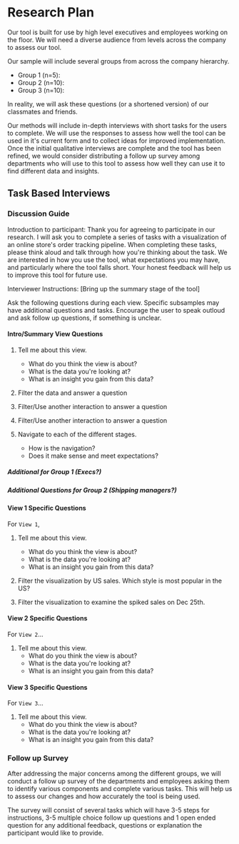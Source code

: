 # Research Plan

Our tool is built for use by high level executives and employees working on the floor. We will need a diverse audience from levels across the company to assess our tool.

Our sample will include several groups from across the company hierarchy.

* Group 1 (n=5):
* Group 2 (n=10):
* Group 3 (n=10):

In reality, we will ask these questions (or a shortened version) of our classmates and friends.

Our methods will include in-depth interviews with short tasks for the users to complete. We will use the responses to assess how well the tool can be used in it's current form and to collect ideas for improved implementation. Once the initial qualitative interviews are complete and the tool has been refined, we would consider distributing a follow up survey among departments who will use to this tool to assess how well they can use it to find different data and insights.

## Task Based Interviews

### Discussion Guide

Introduction to participant: Thank you for agreeing to participate in our research. I will ask you to complete a series of tasks with a visualization of an online store's order tracking pipeline. When completing these tasks, please think aloud and talk through how you're thinking about the task. We are interested in how you use the tool, what expectations you may have, and particularly where the tool falls short. Your honest feedback will help us to improve this tool for future use.

Interviewer Instructions: [Bring up the summary stage of the tool]

Ask the following questions during each view. Specific subsamples may have additional questions and tasks. Encourage the user to speak outloud and ask follow up questions, if something is unclear.

#### Intro/Summary View Questions

1. Tell me about this view.
    * What do you think the view is about?
    * What is the data you're looking at?
    * What is an insight you gain from this data?

2. Filter the data and answer a question

3. Filter/Use another interaction to answer a question 

4. Filter/Use another interaction to answer a question 

5. Navigate to each of the different stages.
    * How is the navigation? 
    * Does it make sense and meet expectations?

##### Additional for Group 1 (Execs?)

##### Additional Questions for Group 2 (Shipping managers?)

#### View 1 Specific Questions

For `View 1`,

1. Tell me about this view.
    * What do you think the view is about?
    * What is the data you're looking at?
    * What is an insight you gain from this data?

2. Filter the visualization by US sales. Which style is most popular in the US?

3. Filter the visualization to examine the spiked sales on Dec 25th.

#### View 2 Specific Questions

For `View 2`...

1. Tell me about this view.
    * What do you think the view is about?
    * What is the data you're looking at?
    * What is an insight you gain from this data?

#### View 3 Specific Questions

For `View 3`...

1. Tell me about this view.
    * What do you think the view is about?
    * What is the data you're looking at?
    * What is an insight you gain from this data?

### Follow up Survey

After addressing the major concerns among the different groups, we will conduct a follow up survey of the departments and employees asking them to identify various components and complete various tasks. This will help us to assess our changes and how accurately the tool is being used.

The survey will consist of several tasks which will have 3-5 steps for instructions, 3-5 multiple choice follow up questions and 1 open ended question for any additional feedback, questions or explanation the participant would like to provide.